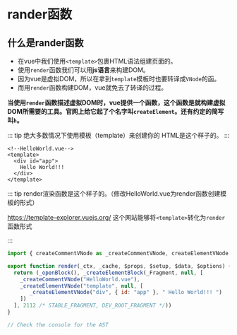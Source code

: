 # rander函数

## 什么是rander函数
- 在vue中我们使用`<template>`包裹HTML语法组建页面的。
- 使用`render`函数我们可以用**js语言**来构建DOM。
- 因为vue是虚拟DOM，所以在拿到`template`模板时也要转译成`VNode`的函。
- 而用`render`函数构建DOM，vue就免去了转译的过程。

**当使用`render`函数描述虚拟DOM时，vue提供一个函数，这个函数是就构建虚拟DOM所需要的工具。官网上给它起了个名字叫`createElement`。还有约定的简写叫`h`。**

::: tip
绝大多数情况下使用模板（template）来创建你的 HTML是这个样子的。
:::

```vue
<!--HelloWorld.vue-->
<template>
  <div id="app">
    Hello World!!!
  </div>
</template>

```

::: tip
render渲染函数是这个样子的。（修改HelloWorld.vue为render函数创建模板的形式）

https://template-explorer.vuejs.org/   这个网站能够将`<template>`转化为`render`函数形式

:::

```js
import { createCommentVNode as _createCommentVNode, createElementVNode as _createElementVNode, Fragment as _Fragment, openBlock as _openBlock, createElementBlock as _createElementBlock } from "vue"

export function render(_ctx, _cache, $props, $setup, $data, $options) {
  return (_openBlock(), _createElementBlock(_Fragment, null, [
    _createCommentVNode("HelloWorld.vue"),
    _createElementVNode("template", null, [
       _createElementVNode("div", { id: "app" }, " Hello World!!! ")
    ])
  ], 2112 /* STABLE_FRAGMENT, DEV_ROOT_FRAGMENT */))
}

// Check the console for the AST

```


